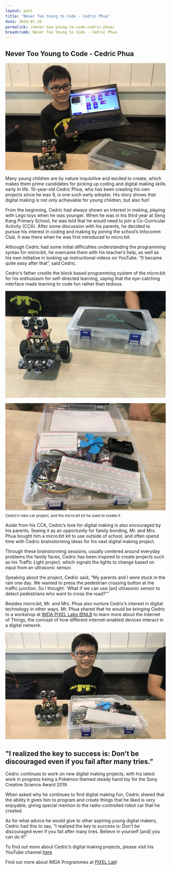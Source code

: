 ```yaml
---
layout: post
title: "Never Too Young to Code - Cedric Phua"
date: 2019-01-26
permalink: /never-too-young-to-code-cedric-phua/
breadcrumb: Never Too Young to Code - Cedric Phua
---
```


## Never Too Young to Code - Cedric Phua

![never-too-young-to-code-cedric-phua](/images/stories/features/never-too-young-to-code-cedric-phua/Never-Too-Young-to-Code-Cedric-Phua1.JPG) 

Many young children are by nature inquisitive and excited to create, which makes them prime candidates for picking up coding and digital making skills early in life. 10-year-old Cedric Phua, who has been creating his own projects since he was 9, is one such early adopter. His story shows that digital making is not only achievable for young children, but also fun!

 

From the beginning, Cedric had always shown an interest in making, playing with Lego toys when he was younger. When he was in his third year at Seng Kang Primary School, he was told that he would need to join a Co-Curricular Activity (CCA). After some discussion with his parents, he decided to pursue his interest in coding and making by joining the school’s Infocomm Club. It was there when he was first introduced to micro:bit.

 

Although Cedric had some initial difficulties understanding the programming syntax for micro:bit, he overcame them with his teacher’s help, as well as his own initiative in looking up instructional videos on YouTube. “It became quite easy after that”, said Cedric.

 

Cedric’s father credits the block based programming system of the micro:bit for his enthusiasm for self-directed learning, saying that the eye-catching interface made learning to code fun rather than tedious.

![never-too-young-to-code-cedric-phua](/images/stories/features/never-too-young-to-code-cedric-phua/Never-Too-Young-to-Code-Cedric-Phua2.JPG) 

![never-too-young-to-code-cedric-phua](/images/stories/features/never-too-young-to-code-cedric-phua/Never-Too-Young-to-Code-Cedric-Phua3.JPG) 
<sub>Cedric’s robo car project, and the micro:bit kit he used to create it.</sub>


Aside from his CCA, Cedric’s love for digital making is also encouraged by his parents. Seeing it as an opportunity for family bonding, Mr. and Mrs. Phua bought him a micro:bit kit to use outside of school, and often spend time with Cedric brainstorming ideas for his next digital making project.

 

Through these brainstorming sessions, usually centered around everyday problems the family faces, Cedric has been inspired to create projects such as his Traffic Light project, which signals the lights to change based on input from an ultrasonic sensor.

 

Speaking about the project, Cedric said, “My parents and I were stuck in the rain one day.  We wanted to press the pedestrian crossing button at the traffic junction. So I thought: ‘What if we can use [an] ultrasonic sensor to detect pedestrians who want to cross the road?’”

 

Besides micro:bit, Mr. and Mrs. Phua also nurture Cedric’s interest in digital technology in other ways. Mr. Phua shared that he would be bringing Cedric to a workshop at <a href="https://www.imda.gov.sg/community/consumer-education/digital-literacy-and-participation/labsnlb" target="_blank">IMDA PIXEL Labs @NLB</a> to learn more about the Internet of Things, the concept of how different internet-enabled devices interact in a digital network.

![never-too-young-to-code-cedric-phua](/images/stories/features/never-too-young-to-code-cedric-phua/Never-Too-Young-to-Code-Cedric-Phua4.JPG) 

## "I realized the key to success is: Don’t be discouraged even if you fail after many tries.”

Cedric continues to work on new digital making projects, with his latest work in progress being a Pokémon themed steady hand toy for the Sony Creative Science Award 2019.

 

When asked why he continues to find digital making fun, Cedric shared that the ability it gives him to program and create things that he liked is very enjoyable, giving special mention to the radio-controlled robot car that he created.

 

As for what advice he would give to other aspiring young digital makers, Cedric had this to say, “I realized the key to success is: Don’t be discouraged even if you fail after many tries. Believe in yourself [and] you can do it!”

 
 
To find out more about Cedric’s digital making projects, please visit his YouTube channel <a href="https://www.youtube.com/watch?v=DjGUEKkP44Y&list=PL_vLP6-nxNrMwhn11R2TP7vhADghNEAC4" target="_blank">here</a> 

Find out more about IMDA Programmes at [PIXEL Lab](/in-community/pixel-labs/)!

